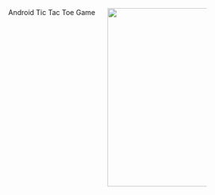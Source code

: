 <div style="overflow: auto;width: 100%;">
  <div style="width:200px;float: left;">
    Android Tic Tac Toe Game
  </div>
  <div style="width:200px;float: left;">

  </div>
  <div style="width:200px;float: left;">
    <img src="https://raw.githubusercontent.com/HEMASE-6566/Android-Tic-Tac-Toe-Game/4af6d3d6d8a112ff0ff5707e9332c67ebeb775a8/Android%20tic%20tac%20toe.gif" width="360"/>
  </div>
</div>
